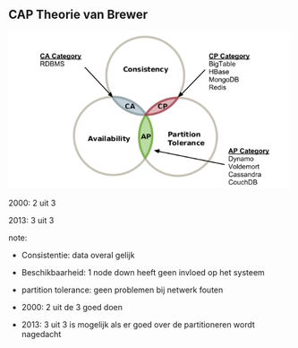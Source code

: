 ##  CAP Theorie van Brewer

<img src="./slides/img/cap.png" alt="CAP Theory"/>

2000: 2 uit 3

2013: 3 uit 3

note:
- Consistentie: data overal gelijk
- Beschikbaarheid: 1 node down heeft geen invloed op het systeem
- partition tolerance: geen problemen bij netwerk fouten

- 2000: 2 uit de 3 goed doen
- 2013: 3 uit 3 is mogelijk als er goed over de partitioneren wordt nagedacht
